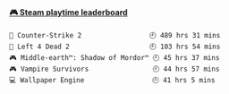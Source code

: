 <!--
**1nspir3d/1nspir3d** is a ✨ _special_ ✨ repository because its `README.md` (this file) appears on your GitHub profile.

Here are some ideas to get you started:

- 🔭 I’m currently working on ...
- 🌱 I’m currently learning ...
- 👯 I’m looking to collaborate on ...
- 🤔 I’m looking for help with ...
- 💬 Ask me about ...
- 📫 How to reach me: ...
- 😄 Pronouns: ...
- ⚡ Fun fact: ...
-->
<!-- steam-box start -->
#### <a href="https://gist.github.com/8e28347b515906c767b28b5d4f858e9f" target="_blank">🎮 Steam playtime leaderboard</a>
```text
🔫 Counter-Strike 2                 🕘 489 hrs 31 mins
🧟 Left 4 Dead 2                    🕘 103 hrs 54 mins
🎮 Middle-earth™: Shadow of Mordor™ 🕘 45 hrs 37 mins
🎮 Vampire Survivors                🕘 44 hrs 57 mins
💻 Wallpaper Engine                 🕘 41 hrs 5 mins
```
<!-- Powered by https://github.com/YouEclipse/steam-box . -->
<!-- steam-box end -->

